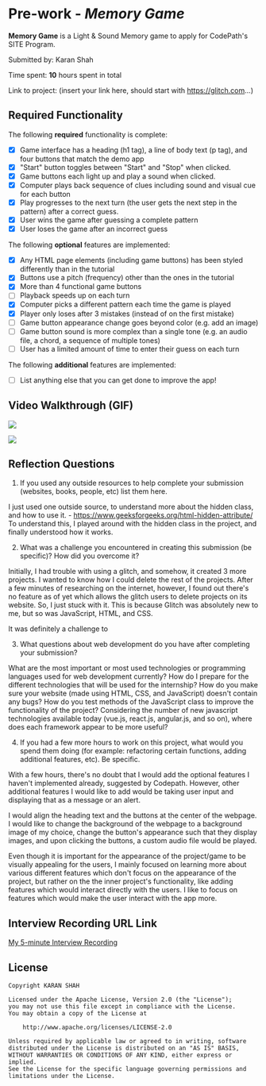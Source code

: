 # Pre-work - *Memory Game*

**Memory Game** is a Light & Sound Memory game to apply for CodePath's SITE Program. 

Submitted by: Karan Shah

Time spent: **10** hours spent in total

Link to project: (insert your link here, should start with https://glitch.com...)

## Required Functionality

The following **required** functionality is complete:

* [x] Game interface has a heading (h1 tag), a line of body text (p tag), and four buttons that match the demo app
* [x] "Start" button toggles between "Start" and "Stop" when clicked. 
* [x] Game buttons each light up and play a sound when clicked. 
* [x] Computer plays back sequence of clues including sound and visual cue for each button
* [x] Play progresses to the next turn (the user gets the next step in the pattern) after a correct guess. 
* [x] User wins the game after guessing a complete pattern
* [x] User loses the game after an incorrect guess

The following **optional** features are implemented:

* [x] Any HTML page elements (including game buttons) has been styled differently than in the tutorial
* [x] Buttons use a pitch (frequency) other than the ones in the tutorial
* [x] More than 4 functional game buttons
* [ ] Playback speeds up on each turn
* [x] Computer picks a different pattern each time the game is played
* [x] Player only loses after 3 mistakes (instead of on the first mistake)
* [ ] Game button appearance change goes beyond color (e.g. add an image)
* [ ] Game button sound is more complex than a single tone (e.g. an audio file, a chord, a sequence of multiple tones)
* [ ] User has a limited amount of time to enter their guess on each turn

The following **additional** features are implemented:

- [ ] List anything else that you can get done to improve the app!

## Video Walkthrough (GIF)
![](https://i.imgur.com/GCHY9fo.gif)

![](https://i.imgur.com/7D3WrNn.gif)


## Reflection Questions
1. If you used any outside resources to help complete your submission (websites, books, people, etc) list them here. 

I just used one outside source, to understand more about the hidden class, and how to use it. - https://www.geeksforgeeks.org/html-hidden-attribute/
To understand this, I played around with the hidden class in the project, and finally understood how it works. 

2. What was a challenge you encountered in creating this submission (be specific)? How did you overcome it? 

Initially, I had trouble with using a glitch, and somehow, it created 3 more projects. I wanted to know how I could delete the rest of the projects. After a few minutes of researching on the internet, however, I found out there's no feature as of yet which allows the glitch users to delete projects on its website. So, I just stuck with it. This is because Glitch was absolutely new to me, but so was JavaScript, HTML, and CSS. 

It was definitely a challenge to 

3. What questions about web development do you have after completing your submission? 

What are the most important or most used technologies or programming languages used for web development currently?
How do I prepare for the different technologies that will be used for the internship? 
How do you make sure your website (made using HTML, CSS, and JavaScript) doesn't contain any bugs? 
How do you test methods of the JavaScript class to improve the functionality of the project?
Considering the number of new javascript technologies available today (vue.js, react.js, angular.js, and so on), where does each framework appear to be more useful?


4. If you had a few more hours to work on this project, what would you spend them doing (for example: refactoring certain functions, adding additional features, etc). Be specific. 

With a few hours, there's no doubt that I would add the optional features I haven't implemented already, suggested by Codepath. However, other additional features I would like to add would be taking user input and displaying that as a message or an alert. 

I would align the heading text and the buttons at the center of the webpage. I would like to change the background of the webpage to a background image of my choice, change the button's appearance such that they display images, and upon clicking the buttons, a custom audio file would be played. 

Even though it is important for the appearance of the project/game to be visually appealing for the users, I mainly focused on learning more about various different features which don't focus on the appearance of the project, but rather on the the inner project's functionality, like adding features which would interact directly with the users. I like to focus on features which would make the user interact with the app more. 

## Interview Recording URL Link

[My 5-minute Interview Recording](your-link-here)


## License

    Copyright KARAN SHAH

    Licensed under the Apache License, Version 2.0 (the "License");
    you may not use this file except in compliance with the License.
    You may obtain a copy of the License at

        http://www.apache.org/licenses/LICENSE-2.0

    Unless required by applicable law or agreed to in writing, software
    distributed under the License is distributed on an "AS IS" BASIS,
    WITHOUT WARRANTIES OR CONDITIONS OF ANY KIND, either express or implied.
    See the License for the specific language governing permissions and
    limitations under the License.

